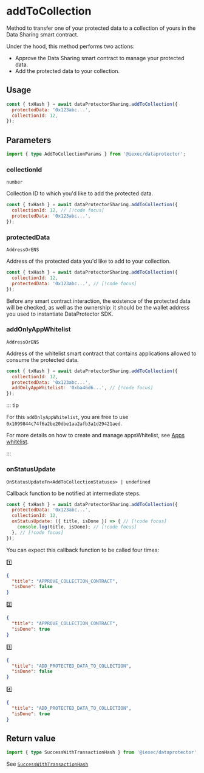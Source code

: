 # addToCollection

Method to transfer one of your protected data to a collection of yours in the
Data Sharing smart contract.

Under the hood, this method performs two actions:

- Approve the Data Sharing smart contract to manage your protected data.
- Add the protected data to your collection.

## Usage

```js
const { txHash } = await dataProtectorSharing.addToCollection({
  protectedData: '0x123abc...',
  collectionId: 12,
});
```

## Parameters

```ts twoslash
import { type AddToCollectionParams } from '@iexec/dataprotector';
```

### collectionId

`number`

Collection ID to which you'd like to add the protected data.

```js
const { txHash } = await dataProtectorSharing.addToCollection({
  collectionId: 12, // [!code focus]
  protectedData: '0x123abc...',
});
```

### protectedData

`AddressOrENS`

Address of the protected data you'd like to add to your collection.

```js
const { txHash } = await dataProtectorSharing.addToCollection({
  collectionId: 12,
  protectedData: '0x123abc...', // [!code focus]
});
```

Before any smart contract interaction, the existence of the protected data will
be checked, as well as the ownership: it should be the wallet address you used
to instantiate DataProtector SDK.

### addOnlyAppWhitelist

`AddressOrENS`

Address of the whitelist smart contract that contains applications allowed to
consume the protected data.

```js
const { txHash } = await dataProtectorSharing.addToCollection({
  collectionId: 12,
  protectedData: '0x123abc...',
  addOnlyAppWhitelist: '0xba46d6...', // [!code focus]
});
```

::: tip

For this `addOnlyAppWhitelist`, you are free to use
`0x1099844c74f6a2be20dbe1aa2afb3a1d29421aed`.

For more details on how to create and manage appsWhitelist, see [Apps whitelist](../../advanced/appsWhitelist.md).

:::

### onStatusUpdate

`OnStatusUpdateFn<AddToCollectionStatuses> | undefined`

Callback function to be notified at intermediate steps.

<!-- prettier-ignore-start -->
```js
const { txHash } = await dataProtectorSharing.addToCollection({
  protectedData: '0x123abc...',
  collectionId: 12,
  onStatusUpdate: ({ title, isDone }) => { // [!code focus]
    console.log(title, isDone); // [!code focus]
  }, // [!code focus]
});
```
<!-- prettier-ignore-end -->

You can expect this callback function to be called four times:

1️⃣

```json
{
  "title": "APPROVE_COLLECTION_CONTRACT",
  "isDone": false
}
```

2️⃣

```json
{
  "title": "APPROVE_COLLECTION_CONTRACT",
  "isDone": true
}
```

3️⃣

```json
{
  "title": "ADD_PROTECTED_DATA_TO_COLLECTION",
  "isDone": false
}
```

4️⃣

```json
{
  "title": "ADD_PROTECTED_DATA_TO_COLLECTION",
  "isDone": true
}
```

## Return value

```ts twoslash
import { type SuccessWithTransactionHash } from '@iexec/dataprotector';
```

See [`SuccessWithTransactionHash`](../../types.md#successwithtransactionhash)
